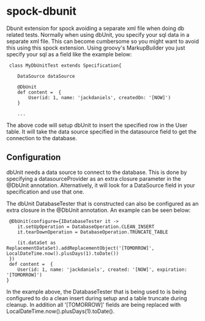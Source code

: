 spock-dbunit
============

Dbunit extension for spock avoiding a separate xml file when doing db related tests.
Normally when using dbUnit, you specify your sql data in a separate xml file. This can become cumbersome so you might want to avoid this using this spock extension.
Using groovy's MarkupBuilder you just specify your sql as a field like the example below:

     class MyDbUnitTest extends Specification{

        DataSource dataSource

        @DbUnit
        def content =  {
            User(id: 1, name: 'jackdaniels', createdOn: '[NOW]')
        }

        ...

The above code will setup dbUnit to insert the specified row in the User table. It will take the data source specified in the datasource field to get the connection to the database.

Configuration
-------------
dbUnit needs a data source to connect to the database. This is done by specifying a datasourceProvider as an extra closure parameter in the @DbUnit annotation. 
Alternatively, it will look for a DataSource field in your specification and use that one.

The dbUnit DatabaseTester that is constructed can also be configured as an extra closure in the @DbUnit annotation. An example can be seen below:

     @DbUnit(configure={IDatabaseTester it ->
        it.setUpOperation = DatabaseOperation.CLEAN_INSERT
        it.tearDownOperation = DatabaseOperation.TRUNCATE_TABLE

        (it.dataSet as ReplacementDataSet).addReplacementObject('[TOMORROW]', LocalDateTime.now().plusDays(1).toDate())
     }) 
     def content =  {
        User(id: 1, name: 'jackdaniels', created: '[NOW]', expiration: '[TOMORROW]')
    }

In the example above, the DatabaseTester that is being used to is being configured to do a clean insert during setup and a table truncate during cleanup. In addition all '[TOMORROW]' fields are being replaced with LocalDateTime.now().plusDays(1).toDate(). 